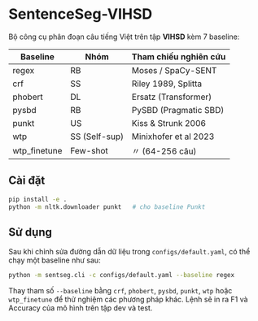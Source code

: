 # SentenceSeg-VIHSD

Bộ công cụ phân đoạn câu tiếng Việt trên tập **VIHSD** kèm 7 baseline:

| Baseline         | Nhóm        | Tham chiếu nghiên cứu         |
|------------------|--------------|-----------------------------------------|
| regex            | RB           | Moses / SpaCy-SENT                      |
| crf              | SS           | Riley 1989, Splitta                     |
| phobert          | DL           | Ersatz (Transformer)                    |
| pysbd            | RB           | PySBD (Pragmatic SBD)                   |
| punkt            | US           | Kiss & Strunk 2006                      |
| wtp              | SS (Self-sup)| Minixhofer et al 2023                   |
| wtp_finetune     | Few-shot     | 〃 (64-256 câu)                        |

## Cài đặt

```bash
pip install -e .
python -m nltk.downloader punkt   # cho baseline Punkt
```

## Sử dụng

Sau khi chỉnh sửa đường dẫn dữ liệu trong `configs/default.yaml`, có thể chạy một baseline như sau:
```bash
python -m sentseg.cli -c configs/default.yaml --baseline regex
```

Thay tham số `--baseline` bằng `crf`, `phobert`, `pysbd`, `punkt`, `wtp` hoặc `wtp_finetune` để thử nghiệm các phương pháp khác. Lệnh sẽ in ra F1 và Accuracy của mô hình trên tập dev và test.

